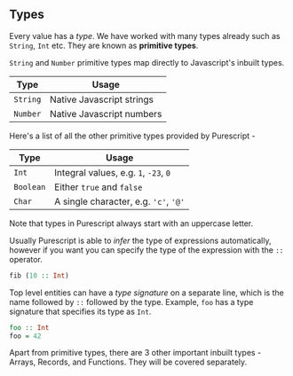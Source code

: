 ## Types

Every value has a *type*. We have worked with many types already such as `String`, `Int` etc. They are known as **primitive types**.

`String` and `Number` primitive types map directly to Javascript's inbuilt types.

| Type           | Usage
|----------------|-------------------------------
| `String`       | Native Javascript strings
| `Number`       | Native Javascript numbers

Here's a list of all the other primitive types provided by Purescript -

| Type           | Usage
|----------------|-------------------------------
| `Int`          | Integral values, e.g. `1`, `-23`, `0`
| `Boolean`      | Either `true` and `false`
| `Char`         | A single character, e.g. `'c'`, `'@'`


Note that types in Purescript always start with an uppercase letter.

Usually Purescript is able to *infer* the type of expressions automatically, however if you want you can specify the type of the expression with the `::` operator.

```haskell
fib (10 :: Int)
```

Top level entities can have a *type signature* on a separate line, which is the name followed by `::` followed by the type. Example, `foo` has a type signature that specifies its type as `Int`.

```haskell
foo :: Int
foo = 42
```

Apart from primitive types, there are 3 other important inbuilt types - Arrays, Records, and Functions. They will be covered separately.


